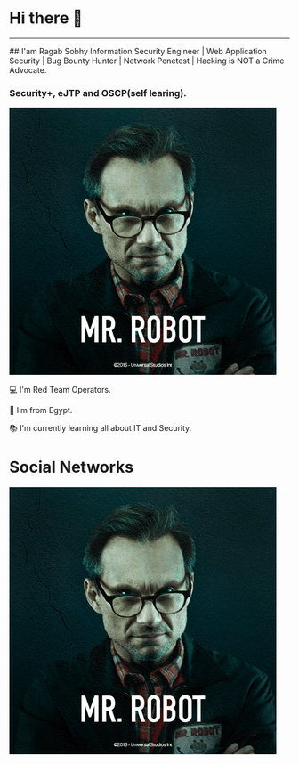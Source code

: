 # Hi there 👋
<hr />
## I'am Ragab Sobhy
Information Security Engineer | Web Application Security | Bug Bounty Hunter | Network Penetest | Hacking is NOT a Crime Advocate.

### Security+, eJTP and OSCP(self learing).

![Hackers](hackers.gif)

💻 I'm Red Team Operators.

🏡 I’m from Egypt.

📚 I'm currently learning all about IT and Security.

# Social Networks
<img src="hackers.gif">